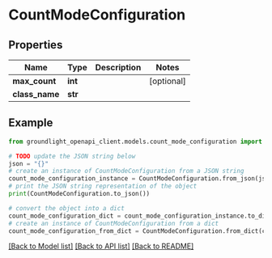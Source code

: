 # CountModeConfiguration


## Properties

Name | Type | Description | Notes
------------ | ------------- | ------------- | -------------
**max_count** | **int** |  | [optional] 
**class_name** | **str** |  | 

## Example

```python
from groundlight_openapi_client.models.count_mode_configuration import CountModeConfiguration

# TODO update the JSON string below
json = "{}"
# create an instance of CountModeConfiguration from a JSON string
count_mode_configuration_instance = CountModeConfiguration.from_json(json)
# print the JSON string representation of the object
print(CountModeConfiguration.to_json())

# convert the object into a dict
count_mode_configuration_dict = count_mode_configuration_instance.to_dict()
# create an instance of CountModeConfiguration from a dict
count_mode_configuration_from_dict = CountModeConfiguration.from_dict(count_mode_configuration_dict)
```
[[Back to Model list]](../README.md#documentation-for-models) [[Back to API list]](../README.md#documentation-for-api-endpoints) [[Back to README]](../README.md)


